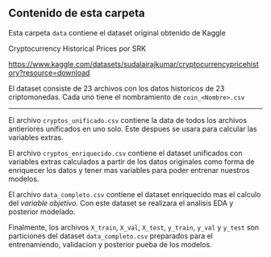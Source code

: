 ## Contenido de esta carpeta

Esta carpeta `data` contiene el dataset original obtenido de Kaggle

Cryptocurrency Historical Prices por SRK

https://www.kaggle.com/datasets/sudalairajkumar/cryptocurrencypricehistory?resource=download 

El dataset consiste de 23 archivos con los datos historicos de 23 criptomonedas. Cada uno tiene el nombramiento de `coin_<Nombre>.csv`

---

El archivo `cryptos_unificado.csv` contiene la data de todos los archivos antieriores unificados en uno solo. Este despues se usara para calcular las variables extras.

El archivo `cryptos_enriquecido.csv` contiene el dataset unificados con variables extras calculados a partir de los datos originales como forma de enriquecer los datos y tener mas variables para poder entrenar nuestros modelos.

El archivo `data_completo.csv` contiene el dataset enriquecido mas el calculo del *variable objetivo*. Con este dataset se realizara el analisis EDA y posterior modelado.

Finalmente, los archivos `X_train`, `X_val`, `X_test`, `y_train`, `y_val` y `y_test` son particiones del dataset `data_completo.csv` preparados para el entrenamiendo, validacion y posterior pueba de los modelos.